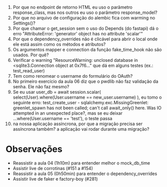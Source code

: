 1. Por que no endpoint de retorno HTML eu uso o parâmetro response_class, mas nos outros eu uso o parâmetro response_model?
2. Por que no arquivo de configuração do alembic fica com warming no Settings()?
3. Por que chamar o get_session sem o uso do Depends (do fastapi) dá o erro "AttributeError: 'generator' object has no attribute 'scalar'"
4. Por que o dependency_overrides não é clicável para abrir o local onde ele está assim como os métodos e atributos?
5. Os argumentos mapper e connection da função fake_time_hook não são usados. Por quê?
6. Verificar o warning "ResourceWarning: unclosed database in <sqlite3.Connection object at 0x7f6..." que dá em alguns testes (ex.: test_read_user)
7. Tem como renomear o username do formulário do OAuth?
8. No primeiro exercício da aula 06 diz que o pwdlib não faz validação da senha. Ele não faz mesmo?
9. Se eu usar user_db = await session.scalar(
            select(User).where(User.username == new_user.username)
        ), eu tomo o seguinte erro: test_create_user - sqlalchemy.exc.MissingGreenlet: greenlet_spawn has not been called; can't call await_only() here. Was IO attempted in an unexpected place?, mas se eu deixar ...where(User.username == 'test'), o teste passa
10. na nossa aplicação assíncrona, por que a migração precisa ser assíncrona também? a aplicação vai rodar durante uma migração?


# Observações

* Reassistir a aula 04 (1h10m) para entender melhor o mock_db_time
* Assistir live de corrotinas (#151 a #154)
* Reassistir a aula 05 (0h50min) para entender o dependency_overrides
* Assistir live de faker e factory-boy (#281)